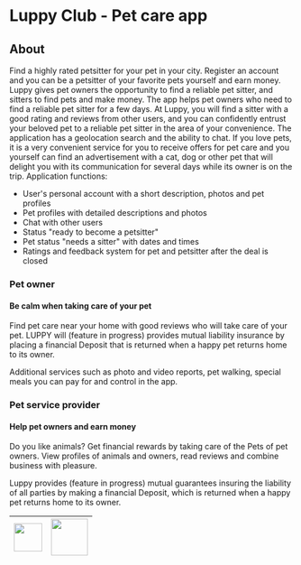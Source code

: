# Luppy Club - Pet care app

## About
Find a highly rated petsitter for your pet in your city. Register an account and you can be a petsitter of your favorite pets yourself and earn money. Luppy gives pet owners the opportunity to find a reliable pet sitter, and sitters to find pets and make money.
The app helps pet owners who need to find a reliable pet sitter for a few days. At Luppy, you will find a sitter with a good rating and reviews from other users, and you can confidently entrust your beloved pet to a reliable pet sitter in the area of ​​your convenience. The application has a geolocation search and the ability to chat.
If you love pets, it is a very convenient service for you to receive offers for pet care and you yourself can find an advertisement with a cat, dog or other pet that will delight you with its communication for several days while its owner is on the trip.
Application functions:
- User's personal account with a short description, photos and pet profiles
- Pet profiles with detailed descriptions and photos
- Chat with other users
- Status "ready to become a petsitter"
- Pet status "needs a sitter" with dates and times
- Ratings and feedback system for pet and petsitter after the deal is closed

### Pet owner
#### Be calm when taking care of your pet
Find pet care near your home with good reviews who will take care of your pet. LUPPY will (feature in progress) provides mutual liability insurance by placing a financial Deposit that is returned when a happy pet returns home to its owner.

Additional services such as photo and video reports, pet walking, special meals you can pay for and control in the app.
### Pet service provider
#### Help pet owners and earn money
Do you like animals? Get financial rewards by taking care of the Pets of pet owners. View profiles of animals and owners, read reviews and combine business with pleasure.

Luppy provides (feature in progress) mutual guarantees insuring the liability of all parties by making a financial Deposit, which is returned when a happy pet returns home to its owner.


| [<img src="/.github/profile/ap.png" height=50px>](https://apps.apple.com/app/id1586146371)  | [<img src="/.github/profile/gp.png" height=65px>](https://play.google.com/store/apps/details?id=com.luppy.club) |
| ------------- | ------------- |
